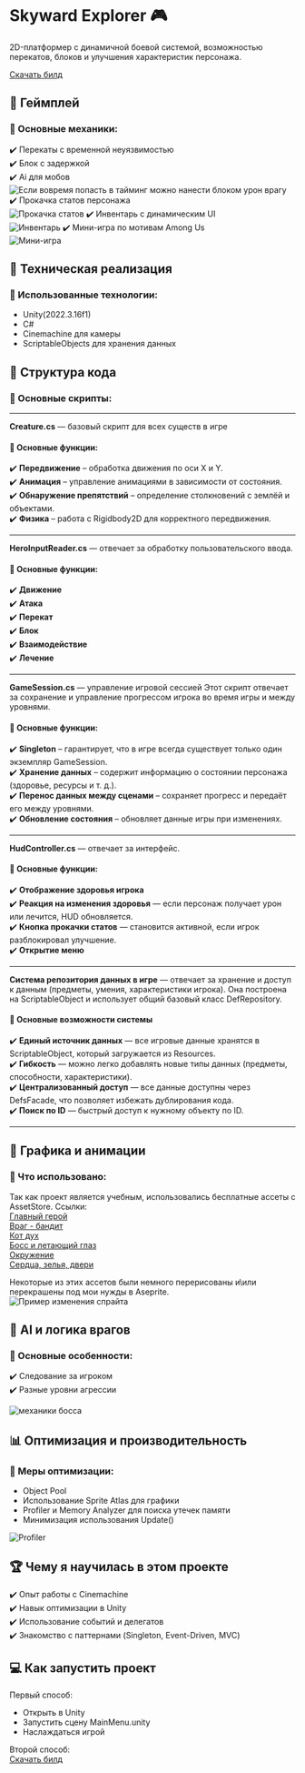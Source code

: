# Skyward Explorer :video_game:

2D-платформер с динамичной боевой системой, возможностью перекатов, блоков и улучшения характеристик персонажа. 

[Скачать билд](https://www.dropbox.com/scl/fi/syy6h8rp3k8epkrrdjayi/Build.rar?rlkey=8zk1hfy10aj5hqea9a20895qe&st=shqovq82&dl=0)
## :movie_camera: Геймплей 

### :pushpin: Основные механики:
:heavy_check_mark: Перекаты с временной неуязвимостью  
:heavy_check_mark: Блок с задержкой  
:heavy_check_mark: Ai для мобов  
![Если вовремя попасть в тайминг можно нанести блоком урон врагу](https://github.com/osk8bit/Skyward-Explorer/blob/master/images/animation.gif?raw=true)  
:heavy_check_mark: Прокачка статов персонажа  
![Прокачка статов](https://github.com/osk8bit/Skyward-Explorer/blob/master/images/Stats.gif?raw=true)
:heavy_check_mark: Инвентарь с динамическим UI  
![Инвентарь](https://github.com/osk8bit/Skyward-Explorer/blob/master/images/inventory.gif?raw=true) 
:heavy_check_mark: Мини-игра по мотивам Among Us  
![Мини-игра](https://github.com/osk8bit/Skyward-Explorer/blob/master/images/MiniGame.gif?raw=true) 

## :hammer: Техническая реализация

### :pushpin: Использованные технологии:
- Unity(2022.3.16f1)
- C#
- Cinemachine для камеры
- ScriptableObjects для хранения данных

## :large_blue_diamond: Структура кода

### :hammer: Основные скрипты:
---
**Creature.cs**  — базовый скрипт для всех существ в игре

#### :small_blue_diamond: Основные функции:
:heavy_check_mark: **Передвижение** – обработка движения по оси X и Y.  
:heavy_check_mark: **Анимация** – управление анимациями в зависимости от состояния.  
:heavy_check_mark: **Обнаружение препятствий** – определение столкновений с землёй и объектами.  
:heavy_check_mark: **Физика** – работа с Rigidbody2D для корректного передвижения.  

---
**HeroInputReader.cs** —  отвечает за обработку пользовательского ввода.

#### :small_blue_diamond: Основные функции:
:heavy_check_mark: **Движение**  
:heavy_check_mark: **Атака**    
:heavy_check_mark: **Перекат**  
:heavy_check_mark: **Блок**  
:heavy_check_mark: **Взаимодействие**  
:heavy_check_mark: **Лечение**  
 
---
**GameSession.cs** — управление игровой сессией 
Этот скрипт отвечает за сохранение и управление прогрессом игрока во время игры и между уровнями.

#### :small_blue_diamond: Основные функции:
:heavy_check_mark: **Singleton** – гарантирует, что в игре всегда существует только один экземпляр GameSession.  
:heavy_check_mark: **Хранение данных** – содержит информацию о состоянии персонажа (здоровье, ресурсы и т. д.).  
:heavy_check_mark: **Перенос данных между сценами** – сохраняет прогресс и передаёт его между уровнями.  
:heavy_check_mark: **Обновление состояния** – обновляет данные игры при изменениях.

---
**HudController.cs** —  отвечает за интерфейс.

#### :small_blue_diamond: Основные функции:
:heavy_check_mark: **Отображение здоровья игрока**  
:heavy_check_mark: **Реакция на изменения здоровья** — если персонаж получает урон или лечится, HUD обновляется.  
:heavy_check_mark: **Кнопка прокачки статов** — становится активной, если игрок разблокировал улучшение.  
:heavy_check_mark: **Открытие меню**

---
**Система репозитория данных в игре** — отвечает за хранение и доступ к данным (предметы, умения, характеристики игрока). Она построена на ScriptableObject и использует общий базовый класс DefRepository<T>.

#### :small_blue_diamond: Основные возможности системы
:heavy_check_mark: **Единый источник данных** — все игровые данные хранятся в ScriptableObject, который загружается из Resources.  
:heavy_check_mark: **Гибкость** — можно легко добавлять новые типы данных (предметы, способности, характеристики).  
:heavy_check_mark: **Централизованный доступ** — все данные доступны через DefsFacade, что позволяет избежать дублирования кода.  
:heavy_check_mark: **Поиск по ID** — быстрый доступ к нужному объекту по ID.

---

## :art: Графика и анимации

### :pushpin: Что использовано:
Так как проект является учебным, использовались бесплатные ассеты с AssetStore. Ссылки:  
[Главный герой](https://assetstore.unity.com/packages/2d/characters/hero-knight-pixel-art-165188)  
[Враг - бандит](https://assetstore.unity.com/packages/2d/characters/bandits-pixel-art-104130)  
[Кот дух](https://assetstore.unity.com/packages/2d/characters/bandits-pixel-art-104130)  
[Босс и летающий глаз](https://assetstore.unity.com/packages/2d/characters/monsters-creatures-fantasy-167949)  
[Окружение](https://assetstore.unity.com/packages/2d/environments/platformer-fantasy-set1-159063)  
[Сердца, зелья, двери](https://assetstore.unity.com/packages/2d/environments/classic-legacy-pack-village-233288)

Некоторые из этих ассетов были немного перерисованы и\или перекрашены под мои нужды в Aseprite.  
![Пример изменения спрайта](https://github.com/osk8bit/Skyward-Explorer/blob/master/images/HeroKnight.png?raw=true)

## :ghost: AI и логика врагов

### :pushpin: Основные особенности:
:heavy_check_mark: Следование за игроком  
:heavy_check_mark: Разные уровни агрессии  

![механики босса](https://github.com/osk8bit/Skyward-Explorer/blob/master/images/bossSceleton.gif?raw=true)

## :bar_chart: Оптимизация и производительность

### :pushpin: Меры оптимизации:
- Object Pool  
- Использование Sprite Atlas для графики  
- Profiler и Memory Analyzer для поиска утечек памяти  
- Минимизация использования Update()

![Profiler](https://github.com/osk8bit/Skyward-Explorer/blob/master/images/Profiler.png?raw=true)

## :trophy: Чему я научилась в этом проекте

:heavy_check_mark: Опыт работы с Cinemachine  
:heavy_check_mark: Навык оптимизации в Unity  
:heavy_check_mark: Использование событий и делегатов  
:heavy_check_mark: Знакомство с паттернами (Singleton, Event-Driven, MVC)

## :computer: Как запустить проект

Первый способ:
- Открыть в Unity
- Запустить сцену MainMenu.unity
- Наслаждаться игрой

Второй способ:  
[Скачать билд](https://www.dropbox.com/scl/fi/syy6h8rp3k8epkrrdjayi/Build.rar?rlkey=8zk1hfy10aj5hqea9a20895qe&st=shqovq82&dl=0)
